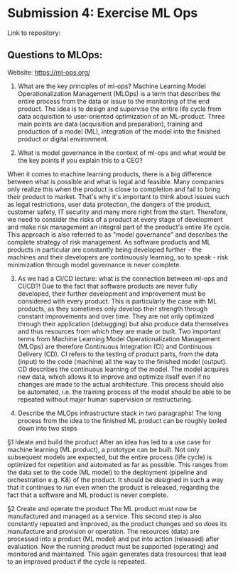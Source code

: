# Submission 4: Exercise ML Ops
Link to repository: 

## Questions to MLOps:
Website: https://ml-ops.org/


1. What are the key principles of ml-ops?
Machine Learning Model Operationalization Management (MLOps) is a term that describes the entire process from the data or issue to the monitoring of the end product. The idea is to design and supervise the entire life cycle from data acquisition to user-oriented optimization of an ML-product. Three main points are data (acquisition and preparation), training and production of a model (ML), integration of the model into the finished product or digital environment.

2. What is model governance in the context of ml-ops and what would be the key points if you explain this to a CEO? 

When it comes to machine learning products, there is a big difference between what is possible and what is legal and feasible. Many companies only realize this when the product is close to completion and fail to bring their product to market. That's why it's important to think about issues such as legal restrictions, user data protection, the dangers of the product, customer safety, IT security and many more right from the start.
Therefore, we need to consider the risks of a product at every stage of development and make risk management an integral part of the product's entire life cycle. This approach is also referred to as "model governance" and describes the complete strategy of risk management.
As software products and ML products in particular are constantly being developed further - the machines and their developers are continuously learning, so to speak - risk minimization through model governance is never complete. 

3. As we had a CI/CD lecture: what is the connection between ml-ops and CI/CD?!
Due to the fact that software products are never fully developed, their further development and improvement must be considered with every product. This is particularly the case with ML products, as they sometimes only develop their strength through constant improvements and over time. They are not only optimized through their application (debugging) but also produce data themselves and thus resources from which they are made or built.
Two important terms from Machine Learning Model Operationalization Management (MLOps) are therefore Continuous Integration (CI) and Continuous Delivery (CD). CI refers to the testing of product parts, from the data (input) to the code (machine) all the way to the finished model (output). CD describes the continuous learning of the model. The model acquires new data, which allows it to improve and optimize itself even if no changes are made to the actual architecture. This process should also be automated, i.e. the training process of the model should be able to be repeated without major human supervision or restructuring. 

4. Describe the MLOps infrastructure stack in two paragraphs!
The long process from the idea to the finished ML product can be roughly boiled down into two steps

§1 Ideate and build the product
After an idea has led to a use case for machine learning (ML product), a prototype can be built. Not only subsequent models are expected, but the entire process (life cycle) is optimized for repetition and automated as far as possible. This ranges from the data set to the code (ML model) to the deployment (pipeline and orchestration e.g. K8) of the product. 
It should be designed in such a way that it continues to run even when the product is released, regarding the fact that a software and ML product is never complete.

§2 Create and operate the product
The ML product must now be manufactured and managed as a service. This second step is also constantly repeated and improved, as the product changes and so does its manufacture and provision or operation.
The resources (data) are processed into a product (ML model) and put into action (released) after evaluation. Now the running product must be supported (operating) and monitored and maintained. This again generates data (resources) that lead to an improved product if the cycle is repeated.